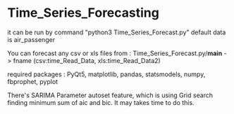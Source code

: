 # Time_Series_Forecasting

it can be run by command "python3 Time_Series_Forecast.py"
default data is air_passenger

You can forecast any csv or xls files from : Time_Series_Forecast.py/__main__ -> fname (csv:time_Read_Data, xls:time_Read_Data2)

required packages : PyQt5, matplotlib, pandas, statsmodels, numpy, fbprophet, pyplot

There's SARIMA Parameter autoset feature, which is using Grid search finding minimum sum of aic and bic. It may takes time to do this.
